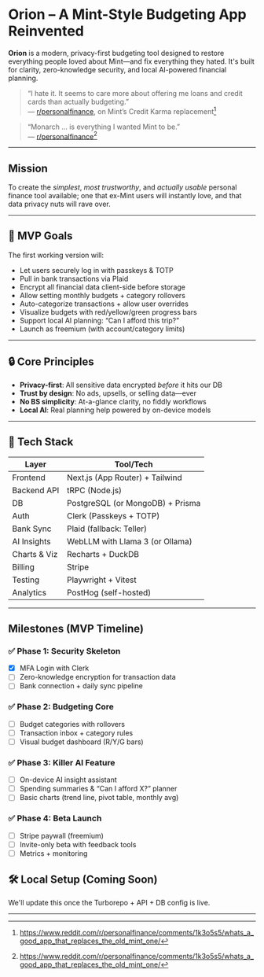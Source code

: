 # Orion – A Mint-Style Budgeting App Reinvented

**Orion** is a modern, privacy-first budgeting tool designed to restore everything people loved about Mint—and fix everything they hated. It's built for clarity, zero-knowledge security, and local AI-powered financial planning.

> “I hate it. It seems to care more about offering me loans and credit cards than actually budgeting.”  
> — [r/personalfinance](https://www.reddit.com/r/personalfinance/comments/1k3o5s5/whats_a_good_app_that_replaces_the_old_mint_one/), on Mint’s Credit Karma replacement[^1]

> “Monarch ... is everything I wanted Mint to be.”  
> — [r/personalfinance](https://www.reddit.com/r/personalfinance/comments/1k3o5s5/whats_a_good_app_that_replaces_the_old_mint_one/)[^1]

---

## **Mission**

To create the _simplest_, _most trustworthy_, and _actually usable_ personal finance tool available; one that ex-Mint users will instantly love, and that data privacy nuts will rave over.

---

## 🧪 MVP Goals

The first working version will:

- Let users securely log in with passkeys & TOTP
- Pull in bank transactions via Plaid
- Encrypt all financial data client-side before storage
- Allow setting monthly budgets + category rollovers
- Auto-categorize transactions + allow user overrides
- Visualize budgets with red/yellow/green progress bars
- Support local AI planning: “Can I afford this trip?”
- Launch as freemium (with account/category limits)

---

## 🔒 Core Principles

- **Privacy-first**: All sensitive data encrypted _before_ it hits our DB
- **Trust by design**: No ads, upsells, or selling data—ever
- **No BS simplicity**: At-a-glance clarity, no fiddly workflows
- **Local AI**: Real planning help powered by on-device models

---

## 🧱 Tech Stack

| Layer        | Tool/Tech                        |
| ------------ | -------------------------------- |
| Frontend     | Next.js (App Router) + Tailwind  |
| Backend API  | tRPC (Node.js)                   |
| DB           | PostgreSQL (or MongoDB) + Prisma |
| Auth         | Clerk (Passkeys + TOTP)          |
| Bank Sync    | Plaid (fallback: Teller)         |
| AI Insights  | WebLLM with Llama 3 (or Ollama)  |
| Charts & Viz | Recharts + DuckDB                |
| Billing      | Stripe                           |
| Testing      | Playwright + Vitest              |
| Analytics    | PostHog (self-hosted)            |

---

## **Milestones (MVP Timeline)**

### ✅ Phase 1: Security Skeleton

- [x] MFA Login with Clerk
- [ ] Zero-knowledge encryption for transaction data
- [ ] Bank connection + daily sync pipeline

### ✅ Phase 2: Budgeting Core

- [ ] Budget categories with rollovers
- [ ] Transaction inbox + category rules
- [ ] Visual budget dashboard (R/Y/G bars)

### ✅ Phase 3: Killer AI Feature

- [ ] On-device AI insight assistant
- [ ] Spending summaries & “Can I afford X?” planner
- [ ] Basic charts (trend line, pivot table, monthly avg)

### ✅ Phase 4: Beta Launch

- [ ] Stripe paywall (freemium)
- [ ] Invite-only beta with feedback tools
- [ ] Metrics + monitoring

## 🛠 Local Setup (Coming Soon)

We'll update this once the Turborepo + API + DB config is live.

---

[^1]: <https://www.reddit.com/r/personalfinance/comments/1k3o5s5/whats_a_good_app_that_replaces_the_old_mint_one/>
